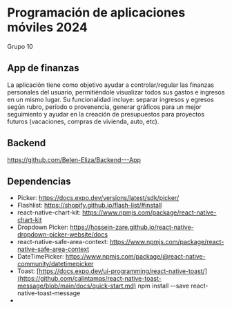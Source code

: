 # Programación de aplicaciones móviles 2024

Grupo 10

## App de finanzas

La aplicación tiene como objetivo ayudar a controlar/regular las finanzas personales del usuario, permitiéndole visualizar todos sus gastos e ingresos en un mismo lugar.
Su funcionalidad incluye: separar ingresos y egresos según rubro, período o provenencia, generar gráficos para un mejor seguimiento y ayudar en la creación de presupuestos para proyectos futuros (vacaciones, compras de vivienda, auto, etc).


## Backend
https://github.com/Belen-Eliza/Backend---App 


## Dependencias
* Picker: https://docs.expo.dev/versions/latest/sdk/picker/
* Flashlist: https://shopify.github.io/flash-list/#install
* react-native-chart-kit: https://www.npmjs.com/package/react-native-chart-kit
* Dropdown Picker: https://hossein-zare.github.io/react-native-dropdown-picker-website/docs
* react-native-safe-area-context: https://www.npmjs.com/package/react-native-safe-area-context
* DateTimePicker: https://www.npmjs.com/package/@react-native-community/datetimepicker
* Toast: [https://docs.expo.dev/ui-programming/react-native-toast/](https://github.com/calintamas/react-native-toast-message/blob/main/docs/quick-start.md)
  npm install --save react-native-toast-message
* 

